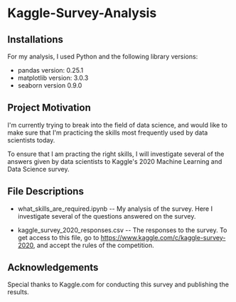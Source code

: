 # Kaggle-Survey-Analysis


## Installations
For my analysis, I used Python and the following library versions: <br>
* pandas version:  0.25.1 <br>
* matplotlib version:  3.0.3 <br>
* seaborn version 0.9.0 <br>

## Project Motivation
I'm currently trying to break into the field of data science, and would like to make sure that I'm practicing the skills most frequently used by data scientists today. <br>

To ensure that I am practing the right skills, I will investigate several of the answers given by data scientists to Kaggle's 2020 Machine Learning and Data Science survey. 

## File Descriptions
* what_skills_are_required.ipynb -- My analysis of the survey. Here I investigate several of the questions answered on the survey. <br>

* kaggle_survey_2020_responses.csv -- The responses to the survey. To get access to this file, go to https://www.kaggle.com/c/kaggle-survey-2020, and accept the rules of the competition. 

## Acknowledgements
Special thanks to Kaggle.com for conducting this survey and publishing the results. 